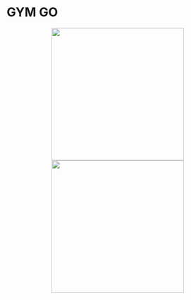 # GYM GO

<div align="center">
    <center>
        <img src="/app/src/main/res/drawable/calcu_1.gif" width="300">
        <img src="/app/src/main/res/drawable/calcu_2.gif" width="300">
    </center>
</div>

